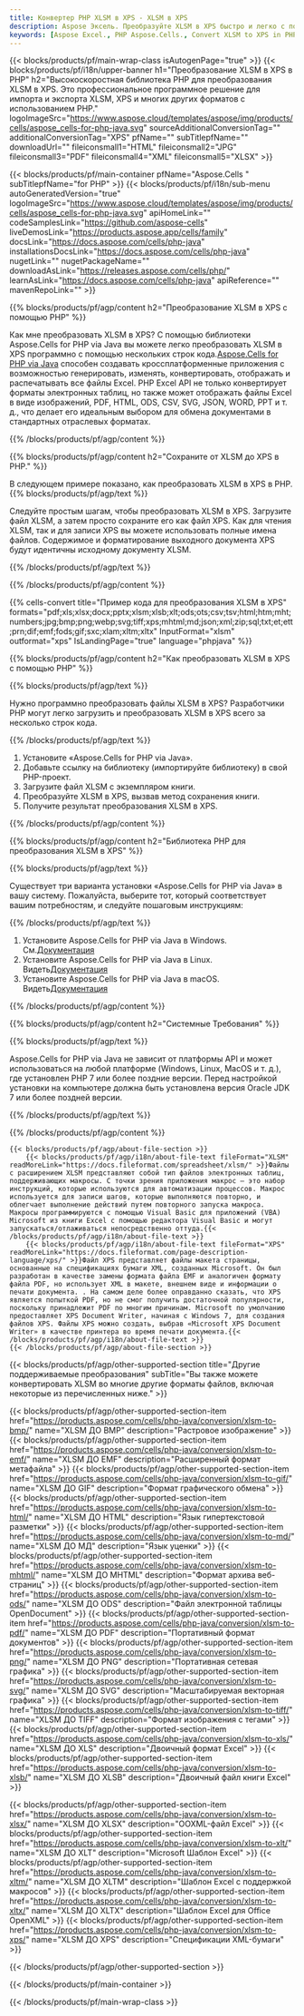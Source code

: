 ```yaml
---
title: Конвертер PHP XLSM в XPS - XLSM в XPS
description: Aspose Эксель. Преобразуйте XLSM в XPS быстро и легко с помощью Aspose.Cells. PHP XLSM в XPS. PHP Сохраните XLSM в XPS. Сохраните XLSM как XPS с помощью PHP.
keywords: [Aspose Excel., PHP Aspose.Cells., Convert XLSM to XPS in PHP., Save XLSM to XPS using PHP., PHP XLSM to XPS saveformat., XLSM to XPS Converter., PHP Save XLSM as XPS]
---
```

{{< blocks/products/pf/main-wrap-class isAutogenPage="true" >}}
{{< blocks/products/pf/i18n/upper-banner h1="Преобразование XLSM в XPS в PHP" h2="Высокоскоростная библиотека PHP для преобразования XLSM в XPS. Это профессиональное программное решение для импорта и экспорта XLSM, XPS и многих других форматов с использованием PHP." logoImageSrc="https://www.aspose.cloud/templates/aspose/img/products/cells/aspose_cells-for-php-java.svg" sourceAdditionalConversionTag="" additionalConversionTag="XPS" pfName="" subTitlepfName="" downloadUrl="" fileiconsmall1="HTML" fileiconsmall2="JPG" fileiconsmall3="PDF" fileiconsmall4="XML" fileiconsmall5="XLSX" >}}

{{< blocks/products/pf/main-container pfName="Aspose.Cells " subTitlepfName="for PHP" >}}
{{< blocks/products/pf/i18n/sub-menu autoGeneratedVersion="true" logoImageSrc="https://www.aspose.cloud/templates/aspose/img/products/cells/aspose_cells-for-php-java.svg" apiHomeLink="" codeSamplesLink="https://github.com/aspose-cells" liveDemosLink="https://products.aspose.app/cells/family" docsLink="https://docs.aspose.com/cells/php-java" installationsDocsLink="https://docs.aspose.com/cells/php-java" nugetLink="" nugetPackageName="" downloadAsLink="https://releases.aspose.com/cells/php/" learnAsLink="https://docs.aspose.com/cells/php-java" apiReference="" mavenRepoLink="" >}}


{{% blocks/products/pf/agp/content h2="Преобразование XLSM в XPS с помощью PHP" %}}

 Как мне преобразовать XLSM в XPS? С помощью библиотеки Aspose.Cells for PHP via Java вы можете легко преобразовать XLSM в XPS программно с помощью нескольких строк кода.[Aspose.Cells for PHP via Java](https://products.aspose.com/cells/php-java/) способен создавать кроссплатформенные приложения с возможностью генерировать, изменять, конвертировать, отображать и распечатывать все файлы Excel. PHP Excel API не только конвертирует форматы электронных таблиц, но также может отображать файлы Excel в виде изображений, PDF, HTML, ODS, CSV, SVG, JSON, WORD, PPT и т. д., что делает его идеальным выбором для обмена документами в стандартных отраслевых форматах.
 
{{% /blocks/products/pf/agp/content %}}

{{% blocks/products/pf/agp/content h2="Сохраните от XLSM до XPS в PHP." %}}

В следующем примере показано, как преобразовать XLSM в XPS в PHP.
{{% blocks/products/pf/agp/text %}}

Следуйте простым шагам, чтобы преобразовать XLSM в XPS. Загрузите файл XLSM, а затем просто сохраните его как файл XPS. Как для чтения XLSM, так и для записи XPS вы можете использовать полные имена файлов. Содержимое и форматирование выходного документа XPS будут идентичны исходному документу XLSM.

{{% /blocks/products/pf/agp/text %}}

{{% /blocks/products/pf/agp/content %}}

{{% cells-convert title="Пример кода для преобразования XLSM в XPS" formats="pdf;xls;xlsx;docx;pptx;xlsm;xlsb;xlt;ods;ots;csv;tsv;html;htm;mht;numbers;jpg;bmp;png;webp;svg;tiff;xps;mhtml;md;json;xml;zip;sql;txt;et;ett;prn;dif;emf;fods;gif;sxc;xlam;xltm;xltx" InputFormat="xlsm" outformat="xps" IsLandingPage="true" language="phpjava" %}}

{{% blocks/products/pf/agp/content h2="Как преобразовать XLSM в XPS с помощью PHP" %}}

{{% blocks/products/pf/agp/text %}}

Нужно программно преобразовать файлы XLSM в XPS? Разработчики PHP могут легко загрузить и преобразовать XLSM в XPS всего за несколько строк кода.

{{% /blocks/products/pf/agp/text %}}

1.  Установите «Aspose.Cells for PHP via Java».
1.  Добавьте ссылку на библиотеку (импортируйте библиотеку) в свой PHP-проект.
1.  Загрузите файл XLSM с экземпляром книги.
1.  Преобразуйте XLSM в XPS, вызвав метод сохранения книги.
1.  Получите результат преобразования XLSM в XPS.

{{% /blocks/products/pf/agp/content %}}

{{% blocks/products/pf/agp/content h2="Библиотека PHP для преобразования XLSM в XPS" %}}

{{% blocks/products/pf/agp/text %}}

Существует три варианта установки «Aspose.Cells for PHP via Java» в вашу систему. Пожалуйста, выберите тот, который соответствует вашим потребностям, и следуйте пошаговым инструкциям:

{{% /blocks/products/pf/agp/text %}}

1.  Установите Aspose.Cells for PHP via Java в Windows. См.[Документация](https://docs.aspose.com/cells/php-java/setup-and-installation-guidelines/#windows)
1.  Установите Aspose.Cells for PHP via Java в Linux. Видеть[Документация](https://docs.aspose.com/cells/php-java/setup-and-installation-guidelines/#linux)
1.  Установите Aspose.Cells for PHP via Java в macOS. Видеть[Документация](https://docs.aspose.com/cells/php-java/setup-and-installation-guidelines/#mac)

{{% /blocks/products/pf/agp/content %}}

{{% blocks/products/pf/agp/content h2="Системные Требования" %}}

{{% blocks/products/pf/agp/text %}}

Aspose.Cells for PHP via Java не зависит от платформы API и может использоваться на любой платформе (Windows, Linux, MacOS и т. д.), где установлен PHP 7 или более поздние версии. Перед настройкой установки на компьютере должна быть установлена версия Oracle JDK 7 или более поздней версии.
 
{{% /blocks/products/pf/agp/text %}}


{{% /blocks/products/pf/agp/content %}}

<!-- aboutfile Starts -->
    {{< blocks/products/pf/agp/about-file-section >}}
        {{< blocks/products/pf/agp/i18n/about-file-text fileFormat="XLSM" readMoreLink="https://docs.fileformat.com/spreadsheet/xlsm/" >}}Файлы с расширением XLSM представляют собой тип файлов электронных таблиц, поддерживающих макросы. С точки зрения приложения макрос — это набор инструкций, которые используются для автоматизации процессов. Макрос используется для записи шагов, которые выполняются повторно, и облегчает выполнение действий путем повторного запуска макроса. Макросы программируются с помощью Visual Basic для приложений (VBA) Microsoft из книги Excel с помощью редактора Visual Basic и могут запускаться/отлаживаться непосредственно оттуда.{{< /blocks/products/pf/agp/i18n/about-file-text >}}
        {{< blocks/products/pf/agp/i18n/about-file-text fileFormat="XPS" readMoreLink="https://docs.fileformat.com/page-description-language/xps/" >}}Файл XPS представляет файлы макета страницы, основанные на спецификациях бумаги XML, созданных Microsoft. Он был разработан в качестве замены формата файла EMF и аналогичен формату файла PDF, но использует XML в макете, внешнем виде и информации о печати документа. . На самом деле более оправданно сказать, что XPS является попыткой PDF, но не смог получить достаточной популярности, поскольку принадлежит PDF по многим причинам. Microsoft по умолчанию предоставляет XPS Document Writer, начиная с Windows 7, для создания файлов XPS. Файлы XPS можно создать, выбрав «Microsoft XPS Document Writer» в качестве принтера во время печати документа.{{< /blocks/products/pf/agp/i18n/about-file-text >}}
    {{< /blocks/products/pf/agp/about-file-section >}}
<!-- aboutfile Ends -->

{{< blocks/products/pf/agp/other-supported-section title="Другие поддерживаемые преобразования" subTitle="Вы также можете конвертировать XLSM во многие другие форматы файлов, включая некоторые из перечисленных ниже." >}}

{{< blocks/products/pf/agp/other-supported-section-item href="https://products.aspose.com/cells/php-java/conversion/xlsm-to-bmp/" name="XLSM ДО BMP" description="Растровое изображение" >}}
{{< blocks/products/pf/agp/other-supported-section-item href="https://products.aspose.com/cells/php-java/conversion/xlsm-to-emf/" name="XLSM ДО EMF" description="Расширенный формат метафайла" >}}
{{< blocks/products/pf/agp/other-supported-section-item href="https://products.aspose.com/cells/php-java/conversion/xlsm-to-gif/" name="XLSM ДО GIF" description="Формат графического обмена" >}}
{{< blocks/products/pf/agp/other-supported-section-item href="https://products.aspose.com/cells/php-java/conversion/xlsm-to-html/" name="XLSM ДО HTML" description="Язык гипертекстовой разметки" >}}
{{< blocks/products/pf/agp/other-supported-section-item href="https://products.aspose.com/cells/php-java/conversion/xlsm-to-md/" name="XLSM ДО МД" description="Язык уценки" >}}
{{< blocks/products/pf/agp/other-supported-section-item href="https://products.aspose.com/cells/php-java/conversion/xlsm-to-mhtml/" name="XLSM ДО MHTML" description="Формат архива веб-страниц" >}}
{{< blocks/products/pf/agp/other-supported-section-item href="https://products.aspose.com/cells/php-java/conversion/xlsm-to-ods/" name="XLSM ДО ODS" description="Файл электронной таблицы OpenDocument" >}}
{{< blocks/products/pf/agp/other-supported-section-item href="https://products.aspose.com/cells/php-java/conversion/xlsm-to-pdf/" name="XLSM ДО PDF" description="Портативный формат документов" >}}
{{< blocks/products/pf/agp/other-supported-section-item href="https://products.aspose.com/cells/php-java/conversion/xlsm-to-png/" name="XLSM ДО PNG" description="Портативная сетевая графика" >}}
{{< blocks/products/pf/agp/other-supported-section-item href="https://products.aspose.com/cells/php-java/conversion/xlsm-to-svg/" name="XLSM ДО SVG" description="Масштабируемая векторная графика" >}}
{{< blocks/products/pf/agp/other-supported-section-item href="https://products.aspose.com/cells/php-java/conversion/xlsm-to-tiff/" name="XLSM ДО TIFF" description="Формат изображения с тегами" >}}
{{< blocks/products/pf/agp/other-supported-section-item href="https://products.aspose.com/cells/php-java/conversion/xlsm-to-xls/" name="XLSM ДО XLS" description="Двоичный формат Excel" >}}
{{< blocks/products/pf/agp/other-supported-section-item href="https://products.aspose.com/cells/php-java/conversion/xlsm-to-xlsb/" name="XLSM ДО XLSB" description="Двоичный файл книги Excel" >}}

{{< blocks/products/pf/agp/other-supported-section-item href="https://products.aspose.com/cells/php-java/conversion/xlsm-to-xlsx/" name="XLSM ДО XLSX" description="OOXML-файл Excel" >}}
{{< blocks/products/pf/agp/other-supported-section-item href="https://products.aspose.com/cells/php-java/conversion/xlsm-to-xlt/" name="XLSM ДО XLT" description="Microsoft Шаблон Excel" >}}
{{< blocks/products/pf/agp/other-supported-section-item href="https://products.aspose.com/cells/php-java/conversion/xlsm-to-xltm/" name="XLSM ДО XLTM" description="Шаблон Excel с поддержкой макросов" >}}
{{< blocks/products/pf/agp/other-supported-section-item href="https://products.aspose.com/cells/php-java/conversion/xlsm-to-xltx/" name="XLSM ДО XLTX" description="Шаблон Excel для Office OpenXML" >}}
{{< blocks/products/pf/agp/other-supported-section-item href="https://products.aspose.com/cells/php-java/conversion/xlsm-to-xps/" name="XLSM ДО XPS" description="Спецификации XML-бумаги" >}}

{{< /blocks/products/pf/agp/other-supported-section >}}

{{< /blocks/products/pf/main-container >}}
    
{{< /blocks/products/pf/main-wrap-class >}}
